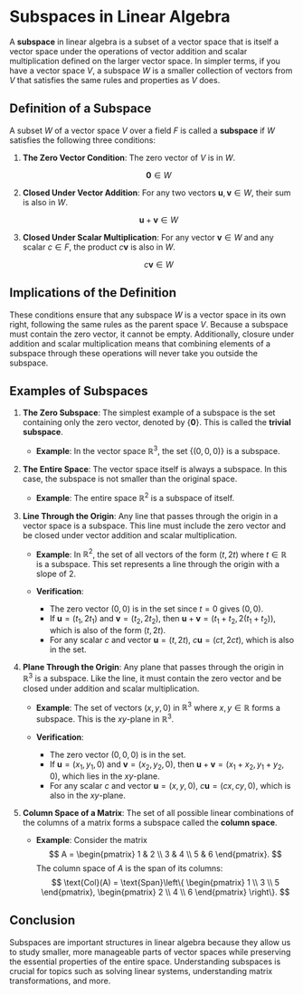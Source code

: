 # Subspaces in Linear Algebra

A **subspace** in linear algebra is a subset of a vector space that is itself a vector space under the operations of vector addition and scalar multiplication defined on the larger vector space. In simpler terms, if you have a vector space $V$, a subspace $W$ is a smaller collection of vectors from $V$ that satisfies the same rules and properties as $V$ does.

## Definition of a Subspace

A subset $W$ of a vector space $V$ over a field $F$ is called a **subspace** if $W$ satisfies the following three conditions:

1. **The Zero Vector Condition**: The zero vector of $V$ is in $W$.
   
   $$
   \mathbf{0} \in W
   $$

2. **Closed Under Vector Addition**: For any two vectors $\mathbf{u}, \mathbf{v} \in W$, their sum is also in $W$.
   
   $$
   \mathbf{u} + \mathbf{v} \in W
   $$

3. **Closed Under Scalar Multiplication**: For any vector $\mathbf{v} \in W$ and any scalar $c \in F$, the product $c\mathbf{v}$ is also in $W$.
   
   $$
   c\mathbf{v} \in W
   $$

## Implications of the Definition

These conditions ensure that any subspace $W$ is a vector space in its own right, following the same rules as the parent space $V$. Because a subspace must contain the zero vector, it cannot be empty. Additionally, closure under addition and scalar multiplication means that combining elements of a subspace through these operations will never take you outside the subspace.

## Examples of Subspaces

1. **The Zero Subspace**: The simplest example of a subspace is the set containing only the zero vector, denoted by $\{\mathbf{0}\}$. This is called the **trivial subspace**.

   - **Example**: In the vector space $\mathbb{R}^3$, the set $\{(0, 0, 0)\}$ is a subspace.

2. **The Entire Space**: The vector space itself is always a subspace. In this case, the subspace is not smaller than the original space.

   - **Example**: The entire space $\mathbb{R}^2$ is a subspace of itself.

3. **Line Through the Origin**: Any line that passes through the origin in a vector space is a subspace. This line must include the zero vector and be closed under vector addition and scalar multiplication.

   - **Example**: In $\mathbb{R}^2$, the set of all vectors of the form $(t, 2t)$ where $t \in \mathbb{R}$ is a subspace. This set represents a line through the origin with a slope of 2.

   - **Verification**:
     - The zero vector $(0, 0)$ is in the set since $t = 0$ gives $(0, 0)$.
     - If $\mathbf{u} = (t_1, 2t_1)$ and $\mathbf{v} = (t_2, 2t_2)$, then $\mathbf{u} + \mathbf{v} = (t_1 + t_2, 2(t_1 + t_2))$, which is also of the form $(t, 2t)$.
     - For any scalar $c$ and vector $\mathbf{u} = (t, 2t)$, $c\mathbf{u} = (ct, 2ct)$, which is also in the set.

4. **Plane Through the Origin**: Any plane that passes through the origin in $\mathbb{R}^3$ is a subspace. Like the line, it must contain the zero vector and be closed under addition and scalar multiplication.

   - **Example**: The set of vectors $(x, y, 0)$ in $\mathbb{R}^3$ where $x, y \in \mathbb{R}$ forms a subspace. This is the $xy$-plane in $\mathbb{R}^3$.

   - **Verification**:
     - The zero vector $(0, 0, 0)$ is in the set.
     - If $\mathbf{u} = (x_1, y_1, 0)$ and $\mathbf{v} = (x_2, y_2, 0)$, then $\mathbf{u} + \mathbf{v} = (x_1 + x_2, y_1 + y_2, 0)$, which lies in the $xy$-plane.
     - For any scalar $c$ and vector $\mathbf{u} = (x, y, 0)$, $c\mathbf{u} = (cx, cy, 0)$, which is also in the $xy$-plane.

5. **Column Space of a Matrix**: The set of all possible linear combinations of the columns of a matrix forms a subspace called the **column space**.

   - **Example**: Consider the matrix
     $$
     A = \begin{pmatrix} 1 & 2 \\ 3 & 4 \\ 5 & 6 \end{pmatrix}.
     $$
     The column space of $A$ is the span of its columns:
     $$
     \text{Col}(A) = \text{Span}\left\{ \begin{pmatrix} 1 \\ 3 \\ 5 \end{pmatrix}, \begin{pmatrix} 2 \\ 4 \\ 6 \end{pmatrix} \right\}.
     $$

## Conclusion

Subspaces are important structures in linear algebra because they allow us to study smaller, more manageable parts of vector spaces while preserving the essential properties of the entire space. Understanding subspaces is crucial for topics such as solving linear systems, understanding matrix transformations, and more.